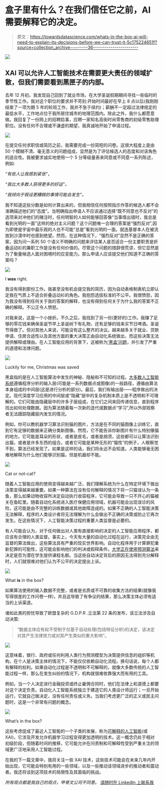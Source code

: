 # 盒子里有什么？在我们信任它之前，AI 需要解释它的决定。

> 原文：<https://towardsdatascience.com/whats-in-the-box-ai-will-need-to-explain-its-decisions-before-we-can-trust-it-5c175224651f?source=collection_archive---------36----------------------->

![](img/ceaefb40ec4592da26ce6f926dc83c25.png)

## XAI 可以允许人工智能技术在需要更大责任的领域扩散，但我们需要看到黑匣子的内部。

去年 12 月初，我发现自己回到了就业市场，在大学圣诞假期期间寻找一些临时的季节性工作。我对这个职位的要求并不苛刻:开始时间最好在早上 8 点以后(我刚刚结束了一项为期 5 年的轮班工作，我并不急于续约)；薪酬不一定超过法律规定的最低水平，工作地点位于我所居住城市的地理范围内。除此之外，我什么都愿意做。我回复了一份网上的招聘启事，应聘一家知名高街时尚零售商的初级零售助理职位。没有任何不合理或不谦虚的期望，我真诚地开始了申请过程。

![](img/2566f69ba9485b006648657637bdac83.png)

在提交任何求职信或简历之前，我需要完成一份简短的问卷。这很大程度上是由 50 个模糊不清、毫无意义的问题组成，显然是为了评估候选人的态度和对该角色的适合性。我被要求诚实地使用一个 5 分等级量表来同意或不同意一系列陈述，例如:

*“有些人让我感到紧张”*，

*“我比大多数人获得更多的好运”。*

*“我倾向于假设更糟糕的事情可能会发生”。*

我不知道这些分数是如何计算出来的，但我相信任何按照指示作答的候选人都不会准确描述他们的“态度”。当明确指出申请人不应该通过选择“既不同意也不反对”的选项来对冲他们的赌注时，任何明智的人如何能够回答像“当事情出错时，我总是看到光明的一面”这样的绝对主义问题？这个问题唯一合理的答案是“强烈反对”,因为即使是宇宙中最乐观的人也不可能“总是”看到光明的一面。就连基督本人在被流放到沙漠中时也感到绝望。然而，在这种情况下，“强烈反对”显然不是正确的答案，因为问一系列 50 个语义不明确的问题来评估某人是否适合一份主要职责是折叠运动衫的兼职工作是没有任何价值的。尽管这个问题的措辞很荒谬，但它显然是为了衡量候选人面对困境时的应变能力。那么申请人应该提交他们知道不正确的答案吗？

![](img/743eb75523d549b360f14b35dc29e7fa.png)

I **was** right.

我没有得到那份工作。我甚至没有机会提交我的简历，因为自动表格制表机立即认定我在气质上不适合折叠运动衫的角色。我抱怨选拔标准的不公平。我很愤怒，因为我没有得到任何关于我的答案的解释，也没有得到任何关于为什么我的答案不正确的解释。不公正令人愤怒。

对我来说，这是一个小挫折。不久之后，我找到了另一份(更好的)工作。我赚了足够的零花钱来确保圣诞节早上圣诞树下有礼物，还有足够的钱来买节日啤酒。圣诞节得救了。但对其他人来说，可能没有这么整齐的决议。越来越多关于就业、贷款申请、住房合适性以及其他方面的重大决策正由自动化系统做出，而这些决策无法提供解释或理由。在人工智能应用的背景下，这被称为[‘黑盒’问题](https://www.kdnuggets.com/2019/03/ai-black-box-explanation-problem.html)，并引发了严重的道德和法律问题。

![](img/ac349f32e881a325d29b12f047128439.png)

Luckily for me, Christmas was saved

黑盒指的是在人工智能算法中发生的神秘、隐秘和不可知的过程。[大多数人工智能系统](https://ujjwalkarn.me/2016/08/09/quick-intro-neural-networks/)遵循程序分析的输入层(可能是一系列数据点或图像)的一般路径，遵循由算法本身组成的中间层(这是进行分析的部分)。最后，我们有输出层——程序做出的决定。现代深度学习应用的中间层或“隐藏”层中的复杂机制本质上是不透明和不可理解的。它们可能由隐藏层中的许多子层组成，在它们之间来回传递信息，直到程序找出如何处理数据。因为算法随着每一次新的迭代或数据点“学习”,所以外部观察者无法跟踪隐藏层内发生的情况。

例如，你可以教机器学习算法识别猫的图片，方法是在不同的猫图像上训练它，直到它有足够的数据来正确分类新图像。然而，它不能告诉你新图片有什么特别像猫的地方。它可能是耳朵的形状，或者是皮毛，或者是胡须，这些都可以让算法识别出猫，或者是许多东西的组合。或者它可能是某种无形的“猫性”的例子，人眼察觉不到，算法已经发现了。如果是这样的话，我们将永远不会知道。人类能够毫无困难地解释为什么他们能够识别猫，但是机器却不能。

![](img/2e8b075257476a7bd8bb3310a8463037.png)

Cat or not-cat?

随着人工智能应用的使用变得越来越广泛，我们理解系统为什么在特定环境下做出决策变得越来越重要。如果一种算法在没有任何解释的情况下将一只猫误认为一条鱼，那么如果动物收容所决定自动执行收容程序，它可能会导致一只不开心的猫被关在鱼缸里。随着自动化系统进入医疗保健应用领域，机器可能会出现误诊的风险，这可能是由不完整的训练数据或其他故障造成的。如果不正确的人工智能决策无法解释，程序的人类设计者将无法理解为什么会做出不正确的决策或防止它再次发生。在这些情况下，人工智能决策过程的重要人类监督是必要的。

有人可能会认为，对于任何做出对人类有直接影响的决定的人工智能应用程序，都应该有合理的人类监督。事实上，今天有大量的自动化过程在运行，决策完全由无监督的算法做出，这些算法具有严重的现实世界影响。自动化程序用于计算罪犯重新犯罪的可能性，这可能会影响他们的判决或假释条件。[大学正在使用预测算法](https://slate.com/business/2016/09/how-big-data-made-applying-to-college-tougher-crueler-and-more-expensive.html)来决定是否为潜在学生提供课程名额。当这些自动决定背后的原因无法得到充分解释时，人们就很难对他们认为不公平的决定提出上诉。

![](img/159fbaa8e95ea9513a0633b12011c21e.png)

What **is** in the box?

如果算法使用的输入数据不完整，或者是劣质或不可靠的收集方法的结果(就像我写得很差的工作问卷一样)，并且这导致了有争议的结果，那么决策主体必须有适当的上诉渠道。

诸如此类的担忧导致了欧盟复杂的 G.D.P.R .立法第 22 条的发布，该立法涉及自动决策:

> “数据主体应有权不受制于仅基于自动处理(包括特征分析)的决定，该决定对其产生法律效力或对其产生类似的重大影响”。

![](img/0897efa61f3ab136f1b8df18a85d5608.png)

这意味着，银行、政府或任何利用人类行为预测模型为决策提供信息的组织等机构，在个人是决策主体的情况下，不能仅仅依赖自动化流程。换句话说，每个人都有解释的权利。如果自动化过程是不透明和不可解释的，就像大多数传统的人工智能过程一样，那么在发生纠纷的情况下，机构就很难依靠强大而有用的工具。

例如，当一个人决定进行金融投资或终止雇佣合同时，他们在法律上和道德上都要对这个决定负责。自动化人工智能系统独立于建造它的人类设计师运行；一旦开始运行，它就自己做决定，没有任何责任或义务。当我们考虑更广泛的正义或民主问题时，这是一个非常有问题的概念。

![](img/8da5d18a92b4fc80259dc4f8d7722bd7.png)

What’s in the box?

这些考虑促成了最近人工智能的一个子类的发展，称为[可解释的人工智能](https://www.forbes.com/sites/cognitiveworld/2019/07/23/understanding-explainable-ai/#44f09e7c7c9e)(或 XAI)，它涉及开发允许机器学习过程变得更加透明的技术。这一概念仍处于相对初级阶段，但随着时间的推移，它可能允许在问责制和可解释性受到严重关注的领域更广泛地采用人工智能过程。

在我的下一篇文章中，我将关注一些 XAI 技术，这些技术可能会在未来几年内开始出现，它可能会特别有用的一些领域，以及一些推动该领域进步的推动者和震动者。我还将谈到这项技术的局限性及其面临的挑战。

*所有观点都是我自己的观点，甲骨文公司不同意。* [请随时在 LinkedIn 上联系我](https://www.linkedin.com/in/mark-ryan101/)